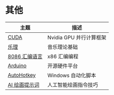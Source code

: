# 其他

| 主题 | 描述 |
|------|------|
| [CUDA](CUDA.md) | Nvidia GPU 并行计算框架 |
| [乐理](MusicTheory.md) | 音乐理论基础 |
| [8086 汇编语言](8086.md) | x86 汇编编程 |
| [Arduino](Arduino.md) | 开源硬件平台 |
| [AutoHotkey](AutoHotkey.md) | Windows 自动化脚本 |
| [AI 绘画提示词](Prompt.md) | 人工智能绘画指令技巧 |

